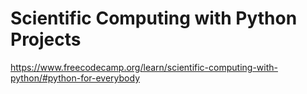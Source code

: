# Scientific Computing with Python Projects
<https://www.freecodecamp.org/learn/scientific-computing-with-python/#python-for-everybody>